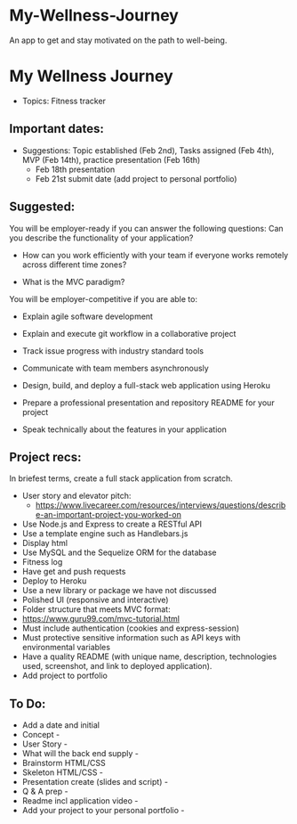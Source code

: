 # My-Wellness-Journey
An app to get and stay motivated on the path to well-being.

# My Wellness Journey

- Topics: Fitness tracker 

## Important dates: 

- Suggestions: Topic established (Feb 2nd), Tasks assigned (Feb 4th), MVP (Feb 14th), practice presentation (Feb 16th)
    - Feb 18th presentation
    - Feb 21st submit date (add project to personal portfolio)

## Suggested: 

You will be employer-ready if you can answer the following questions:
Can you describe the functionality of your application?

- How can you work efficiently with your team if everyone works remotely across different time zones?

- What is the MVC paradigm?

You will be employer-competitive if you are able to:

- Explain agile software development

- Explain and execute git workflow in a collaborative project

- Track issue progress with industry standard tools

- Communicate with team members asynchronously

- Design, build, and deploy a full-stack web application using Heroku

- Prepare a professional presentation and repository README for your project

- Speak technically about the features in your application

## Project recs:
In briefest terms, create a full stack application from scratch. 

- User story and elevator pitch: 
    - https://www.livecareer.com/resources/interviews/questions/describe-an-important-project-you-worked-on
- Use Node.js and Express to create a RESTful API
- Use a template engine such as Handlebars.js
- Display html
- Use MySQL and the Sequelize ORM for the database
- Fitness log
- Have get and push requests
- Deploy to Heroku
- Use a new library or package we have not discussed
- Polished UI (responsive and interactive)
- Folder structure that meets MVC format: 
- https://www.guru99.com/mvc-tutorial.html
- Must include authentication (cookies and express-session)
- Must protective sensitive information such as API keys with environmental variables
- Have a quality README (with unique name, description, technologies used, screenshot, and link to deployed application).
- Add project to portfolio

## To Do:
- Add a date and initial
- Concept - 
- User Story - 
- What will the back end supply - 
- Brainstorm HTML/CSS
- Skeleton HTML/CSS - 
- Presentation create (slides and script) - 
- Q & A prep - 
- Readme incl application video - 
- Add your project to your personal portfolio - 


